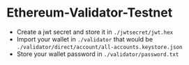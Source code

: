 # Ethereum-Validator-Testnet

* Create a jwt secret and store it in `./jwtsecret/jwt.hex` 
* Import your wallet in `./validator` that would be `./validator/direct/account/all-accounts.keystore.json`
* Store your wallet password in `./validator/password.txt`
